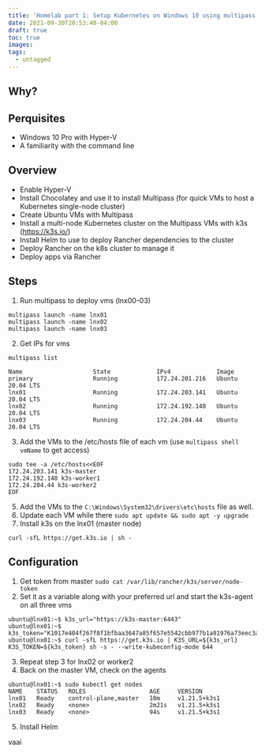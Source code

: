 ```yaml
---
title: 'Homelab part 1: Setup Kubernetes on Windows 10 using multipass and k3s'
date: 2021-09-30T20:53:40-04:00
draft: true
toc: true
images:
tags:
  - untagged
---
```


## Why?

## Perquisites

- Windows 10 Pro with Hyper-V
- A familiarity with the command line

## Overview

- Enable Hyper-V
- Install Chocolatey and use it to install Multipass (for quick VMs to host a Kubernetes single-node cluster)
- Create Ubuntu VMs with Multipass
- Install a multi-node Kubernetes cluster on the Multipass VMs with k3s (https://k3s.io/)
- Install Helm to use to deploy Rancher dependencies to the cluster
- Deploy Rancher on the k8s cluster to manage it
- Deploy apps via Rancher

## Steps

1. Run multipass to deploy vms (lnx00-03)

```shell
multipass launch -name lnx01
multipass launch -name lnx02
multipass launch -name lnx03
```

2. Get IPs for vms

```shell
multipass list

Name                    State             IPv4             Image
primary                 Running           172.24.201.216   Ubuntu 20.04 LTS
lnx01                   Running           172.24.203.141   Ubuntu 20.04 LTS
lnx02                   Running           172.24.192.148   Ubuntu 20.04 LTS
lnx03                   Running           172.24.204.44    Ubuntu 20.04 LTS
```

3. Add the VMs to the /etc/hosts file of each vm (use `multipass shell vmName` to get access)

```shell
sudo tee -a /etc/hosts<<EOF
172.24.203.141 k3s-master
172.24.192.148 k3s-worker1
172.24.204.44 k3s-worker2
EOF
```

5. Add the VMs to the `C:\Windows\System32\drivers\etc\hosts` file as well.
6. Update each VM while there `sudo apt update && sudo apt -y upgrade `
7. Install k3s on the lnx01 (master node)

```shell
curl -sfL https://get.k3s.io | sh -
```

## Configuration

1. Get token from master `sudo cat /var/lib/rancher/k3s/server/node-token`
2. Set it as a variable along with your preferred url and start the k3s-agent on all three vms

```shell
ubuntu@lnx01:~$ k3s_url="https://k3s-master:6443"
ubuntu@lnx01:~$ k3s_token="K1017e404f267f8f1bfbaa3647a85f657e5542cbb977b1a81976a73eec3af8e636c::server:11a25b3ed501cbc20489082ebb8264fc"
ubuntu@lnx01:~$ curl -sfL https://get.k3s.io | K3S_URL=${k3s_url} K3S_TOKEN=${k3s_token} sh -s - --write-kubeconfig-mode 644
```

3. Repeat step 3 for lnx02 or worker2
4. Back on the master VM, check on the agents

```shell
ubuntu@lnx01:~$ sudo kubectl get nodes
NAME    STATUS   ROLES                  AGE     VERSION
lnx01   Ready    control-plane,master   10m     v1.21.5+k3s1
lnx02   Ready    <none>                 2m21s   v1.21.5+k3s1
lnx03   Ready    <none>                 94s     v1.21.5+k3s1
```

5. Install Helm

vaai
